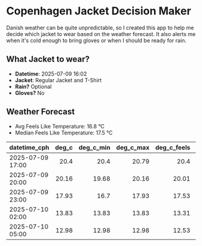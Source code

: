 
# Copenhagen Jacket Decision Maker

Danish weather can be quite unpredictable, so I created this app to help me decide which jacket to wear based on the weather forecast. 
It also alerts me when it's cold enough to bring gloves or when I should be ready for rain.

## What Jacket to wear?

- **Datetime**: 2025-07-09 16:02
- **Jacket**: Regular Jacket and T-Shirt
- **Rain?** Optional
- **Gloves?** No

## Weather Forecast
- Avg Feels Like Temperature: 16.8 °C
- Median Feels Like Temperature: 17.5 °C

| datetime_cph     |   deg_c |   deg_c_min |   deg_c_max |   deg_c_feels | weather   | wind   | rain   |
|:-----------------|--------:|------------:|------------:|--------------:|:----------|:-------|:-------|
| 2025-07-09 17:00 |   20.4  |       20.4  |       20.79 |         20.4  | Rain      | Low    | Low    |
| 2025-07-09 20:00 |   20.16 |       19.68 |       20.16 |         20.01 | Clouds    | Low    | None   |
| 2025-07-09 23:00 |   17.93 |       16.7  |       17.93 |         17.53 | Clouds    | Low    | None   |
| 2025-07-10 02:00 |   13.83 |       13.83 |       13.83 |         13.31 | Clouds    | Low    | None   |
| 2025-07-10 05:00 |   12.98 |       12.98 |       12.98 |         12.53 | Clouds    | Low    | None   |
        
